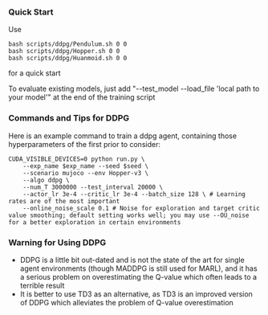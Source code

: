 ### Quick Start

Use
```
bash scripts/ddpg/Pendulum.sh 0 0
bash scripts/ddpg/Hopper.sh 0 0
bash scripts/ddpg/Huanmoid.sh 0 0
```
for a quick start

To evaluate existing models, just add "--test_model --load_file 'local path to your model'" at the end of the training script




### Commands and Tips for DDPG

Here is an example command to train a ddpg agent, containing those hyperparameters of the first prior to consider:

```
CUDA_VISIBLE_DEVICES=0 python run.py \
    --exp_name $exp_name --seed $seed \
    --scenario mujoco --env Hopper-v3 \
    --algo ddpg \
    --num_T 3000000 --test_interval 20000 \
    --actor_lr 3e-4 --critic_lr 3e-4 --batch_size 128 \ # Learning rates are of the most important
    --online_noise_scale 0.1 # Noise for exploration and target critic value smoothing; default setting works well; you may use --OU_noise for a better exploration in certain environments
```




### Warning for Using DDPG

- DDPG is a little bit out-dated and is not the state of the art for single agent environments (though MADDPG is still used for MARL), and it has a serious problem on overestimating the Q-value which often leads to a terrible result
- It is better to use TD3 as an alternative, as TD3 is an improved version of DDPG which alleviates the problem of Q-value overestimation